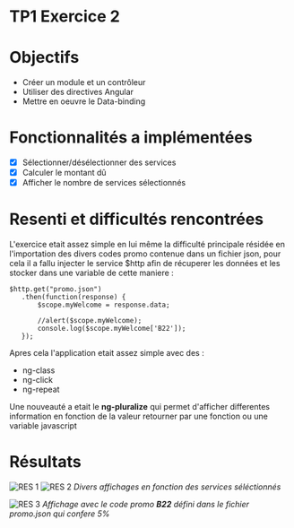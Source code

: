 # TP1 Exercice 2


# Objectifs



- Créer un module et un contrôleur
- Utiliser des directives Angular
- Mettre en oeuvre le Data-binding


# Fonctionnalités a implémentées

- [x] Sélectionner/désélectionner des services
- [x] Calculer le montant dû
- [x] Afficher le nombre de services sélectionnés

# Resenti et difficultés rencontrées
 L'exercice etait assez simple en lui même la difficulté principale résidée en l'importation des divers codes promo contenue dans un fichier json, pour cela il a fallu injecter le service $http afin de récuperer les données et les stocker dans une variable de cette maniere : 
 
 ```
 $http.get("promo.json")
    .then(function(response) {
        $scope.myWelcome = response.data;

        //alert($scope.myWelcome);
        console.log($scope.myWelcome['B22']);
    });
```
 
 
 Apres cela l'application etait assez simple avec des :
 - ng-class
 - ng-click
 - ng-repeat

Une nouveauté a etait le **ng-pluralize** qui permet d'afficher differentes information en fonction de la valeur retourner par une fonction ou une variable javascript

# Résultats
![RES 1](https://image.noelshack.com/fichiers/2017/13/1490701142-capture-d-ecran-2017-03-28-a-13-37-07.png)
![RES 2](https://image.noelshack.com/fichiers/2017/13/1490701145-capture-d-ecran-2017-03-28-a-13-37-18.png)
*Divers affichages en fonction des services séléctionnés*

![RES 3](https://image.noelshack.com/fichiers/2017/13/1490701148-capture-d-ecran-2017-03-28-a-13-38-01.png)
*Affichage avec le code promo **B22** défini dans le fichier promo.json qui confere 5%*

